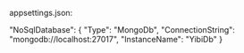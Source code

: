 appsettings.json:

"NoSqlDatabase": {
    "Type": "MongoDb",
    "ConnectionString": "mongodb://localhost:27017",
    "InstanceName": "YibiDb"
  }